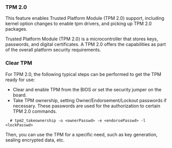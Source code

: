 ### TPM 2.0
This feature enables Trusted Platform Module (TPM 2.0) support, including 
kernel option changes to enable tpm drivers, and picking up TPM 2.0 packages.

Trusted Platform Module (TPM 2.0) is a microcontroller that stores keys,
passwords, and digital certificates. A TPM 2.0 offers the capabilities as
part of the overall platform security requirements.

### Clear TPM
For TPM 2.0, the following typical steps can be performed to get the TPM
ready for use:

- Clear and enable TPM from the BIOS or set the security jumper on the board.
- Take TPM ownership, setting Owner/Endorsement/Lockout passwords if
  necessary. These passwords are used for the authorization to certain
  TPM 2.0 commands.
```
  # tpm2_takeownership -o <ownerPasswd> -e <endorsePasswd> -l <lockPasswd>
```
Then, you can use the TPM for a specific need, such as key generation,
sealing encrypted data, etc.
